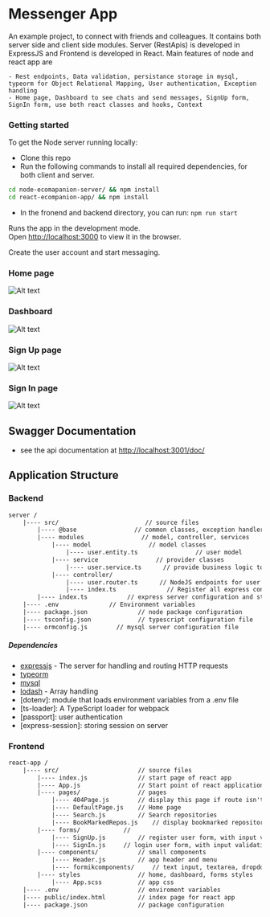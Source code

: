 # Messenger App

An example project, to connect with friends and colleagues. It contains both server side and client side modules.
Server (RestApis) is developed in ExpressJS and Frontend is developed in React. Main features of node and react app are

    - Rest endpoints, Data validation, persistance storage in mysql, typeorm for Object Relational Mapping, User authentication, Exception handling
    - Home page, Dashboard to see chats and send messages, SignUp form, SignIn form, use both react classes and hooks, Context
    
### Getting started

To get the Node server running locally:

- Clone this repo
- Run the following commands to install all required dependencies, for both client and server.
```sh
cd node-ecomapanion-server/ && npm install
cd react-ecompanion-app/ && npm install
```
- In the fronend and backend directory, you can run: `npm run start`

Runs the app in the development mode.<br />
Open [http://localhost:3000](http://localhost:3000) to view it in the browser.

Create the user account and start messaging.

### Home page
![Alt text](https://github.com/sohaib-gujjar/ecompanion/react-ecompanion-app/public/home.png?raw=true "Optional Title")
### Dashboard
![Alt text](https://github.com/sohaib-gujjar/ecompanion/react-ecompanion-app/public/dashboard.png?raw=true "Optional Title")
### Sign Up page
![Alt text](https://github.com/sohaib-gujjar/ecompanion/react-ecompanion-app/public/register.png?raw=true "Optional Title")
### Sign In page
![Alt text](https://github.com/sohaib-gujjar/ecompanion/react-ecompanion-app/public/login.png?raw=true "Optional Title")


## Swagger Documentation
- see the api documentation at [http://localhost:3001/doc/](http://localhost:3001/doc/)

## Application Structure

### Backend

```txt
server /
    |---- src/			              // source files
        |---- @base                // common classes, exception handler, middleware, db migrations
        |---- modules                // model, controller, services
            |---- model                // model classes
                |---- user.entity.ts                // user model
            |---- service                // provider classes
                |---- user.service.ts      // provide business logic to users
            |---- controller/			         
                |---- user.router.ts      // NodeJS endpoints for user entity
                |---- index.ts			    // Register all express controller
        |---- index.ts           // express server configuration and starts listen
    |---- .env		        // Environment variables
    |---- package.json		        // node package configuration
    |---- tsconfig.json		        // typescript configuration file
    |---- ormconfig.js	      // mysql server configuration file
```

##### Dependencies

- [expressjs](https://github.com/expressjs/express) - The server for handling and routing HTTP requests
- [typeorm](https://github.com/typeorm/typeorm)
- [mysql](www.mysql.com/downloads)
- [lodash](https://lodash.com/) - Array handling
- [dotenv]: module that loads environment variables from a .env file
- [ts-loader]: A TypeScript loader for webpack
- [passport]: user authentication
- [express-session]: storing session on server


### Frontend

```txt
react-app /
    |---- src/			            // source files
        |---- index.js		        // start page of react app
        |---- App.js		        // Start point of react application, implementation of `Routes`
        |---- pages/			    // pages
            |---- 404Page.js		// display this page if route isn't define 
            |---- DefaultPage.js    // Home page
            |---- Search.js         // Search repositories
            |---- BookMarkedRepos.js    // display bookmarked repositories
        |---- forms/			// 
            |---- SignUp.js		    // register user form, with input validation
            |---- SignIn.js		// login user form, with input validation
        |---- components/			// small components
            |---- Header.js		    // app header and menu
            |---- formikcomponents/		// text input, textarea, dropdown, image uploader, multiple files uploader
        |---- styles	            // home, dashboard, forms styles
            |---- App.scss	        // app css
    |---- .env		                // enviroment variables
    |---- public/index.html		    // index page for react app
    |---- package.json		        // package configuration
```
